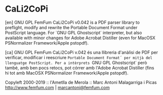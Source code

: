 # CaLi2CoPi

[en]
GNU GPL FemFum CaLi2CoPi v0.042 is a PDF parser library to preflight, modify and rewrite the Portable Document Format under PostScript language.
For `GNU GPL Ghostscript´ interpreter, but also available with minor changes for Adobe Acrobat Distiller (even for MacOSX PSNormalizer Framework/Apple pstopdf).

[ca]
GNU GPL FemFum CaLi2CoPi v.042 és una llibreria d'anàlisi de PDF per verificar, modificar i reescriure `Portable Document Format´ per mitjà del llenguatge PostScript.
Per a intèrprets `GNU GPL Ghostscript´ però també, amb ben pocs retocs, pot córrer amb l'Adobe Acrobat Distiller (fins hi tot amb MacOSX PSNormalizer Framework/Apple pstopdf).

Copyleft 2000-2019 :: l'Ametlla de Merola :: Marc Antoni Malagarriga i Picas
<http://www.femfum.com> | <marcantoni@femfum.com>
